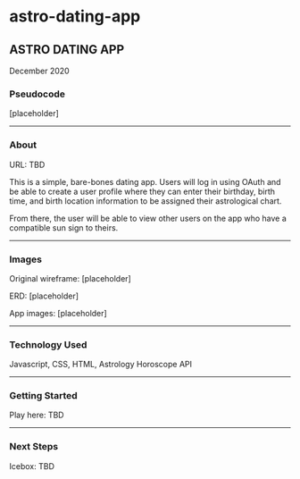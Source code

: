 # astro-dating-app

<h2>ASTRO DATING APP</h2>

December 2020

<h3>Pseudocode</h3>

[placeholder]

---------------------------------------

<h3>About</h3>

URL: TBD

This is a simple, bare-bones dating app. Users will log in using OAuth and be able to create a user profile where they can enter their birthday, birth time, and birth location information to be assigned their astrological chart.

From there, the user will be able to view other users on the app who have a compatible sun sign to theirs.

---------------------------------------

<h3>Images</h3>

Original wireframe:
[placeholder]

ERD:
[placeholder]

App images:
[placeholder]

---------------------------------------

<h3>Technology Used</h3>

Javascript, CSS, HTML, Astrology Horoscope API

---------------------------------------

<h3>Getting Started</h3>

Play here: TBD

---------------------------------------

<h3>Next Steps</h3>

Icebox: TBD

